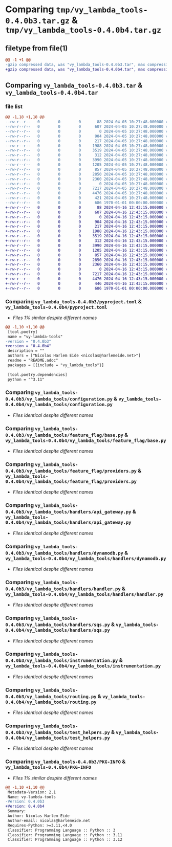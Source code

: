 # Comparing `tmp/vy_lambda_tools-0.4.0b3.tar.gz` & `tmp/vy_lambda_tools-0.4.0b4.tar.gz`

## filetype from file(1)

```diff
@@ -1 +1 @@
-gzip compressed data, was "vy_lambda_tools-0.4.0b3.tar", max compression
+gzip compressed data, was "vy_lambda_tools-0.4.0b4.tar", max compression
```

## Comparing `vy_lambda_tools-0.4.0b3.tar` & `vy_lambda_tools-0.4.0b4.tar`

### file list

```diff
@@ -1,18 +1,18 @@
--rw-r--r--   0        0        0       88 2024-04-05 10:27:48.000000 vy_lambda_tools-0.4.0b3/README.adoc
--rw-r--r--   0        0        0      607 2024-04-05 10:27:48.000000 vy_lambda_tools-0.4.0b3/pyproject.toml
--rw-r--r--   0        0        0        0 2024-04-05 10:27:48.000000 vy_lambda_tools-0.4.0b3/vy_lambda_tools/__init__.py
--rw-r--r--   0        0        0      904 2024-04-05 10:27:48.000000 vy_lambda_tools-0.4.0b3/vy_lambda_tools/configuration.py
--rw-r--r--   0        0        0      217 2024-04-05 10:27:48.000000 vy_lambda_tools-0.4.0b3/vy_lambda_tools/feature_flag/__init__.py
--rw-r--r--   0        0        0     1988 2024-04-05 10:27:48.000000 vy_lambda_tools-0.4.0b3/vy_lambda_tools/feature_flag/base.py
--rw-r--r--   0        0        0     3519 2024-04-05 10:27:48.000000 vy_lambda_tools-0.4.0b3/vy_lambda_tools/feature_flag/providers.py
--rw-r--r--   0        0        0      312 2024-04-05 10:27:48.000000 vy_lambda_tools-0.4.0b3/vy_lambda_tools/handlers/__init__.py
--rw-r--r--   0        0        0     3990 2024-04-05 10:27:48.000000 vy_lambda_tools-0.4.0b3/vy_lambda_tools/handlers/api_gateway.py
--rw-r--r--   0        0        0     1205 2024-04-05 10:27:48.000000 vy_lambda_tools-0.4.0b3/vy_lambda_tools/handlers/dynamodb.py
--rw-r--r--   0        0        0      857 2024-04-05 10:27:48.000000 vy_lambda_tools-0.4.0b3/vy_lambda_tools/handlers/handler.py
--rw-r--r--   0        0        0     2850 2024-04-05 10:27:48.000000 vy_lambda_tools-0.4.0b3/vy_lambda_tools/handlers/sqs.py
--rw-r--r--   0        0        0     2360 2024-04-05 10:27:48.000000 vy_lambda_tools-0.4.0b3/vy_lambda_tools/instrumentation.py
--rw-r--r--   0        0        0        0 2024-04-05 10:27:48.000000 vy_lambda_tools-0.4.0b3/vy_lambda_tools/py.typed
--rw-r--r--   0        0        0     7217 2024-04-05 10:27:48.000000 vy_lambda_tools-0.4.0b3/vy_lambda_tools/routing.py
--rw-r--r--   0        0        0     4476 2024-04-05 10:27:48.000000 vy_lambda_tools-0.4.0b3/vy_lambda_tools/test_helpers.py
--rw-r--r--   0        0        0      421 2024-04-05 10:27:48.000000 vy_lambda_tools-0.4.0b3/vy_lambda_tools/types.py
--rw-r--r--   0        0        0      686 1970-01-01 00:00:00.000000 vy_lambda_tools-0.4.0b3/PKG-INFO
+-rw-r--r--   0        0        0       88 2024-04-16 12:43:15.000000 vy_lambda_tools-0.4.0b4/README.adoc
+-rw-r--r--   0        0        0      607 2024-04-16 12:43:15.000000 vy_lambda_tools-0.4.0b4/pyproject.toml
+-rw-r--r--   0        0        0        0 2024-04-16 12:43:15.000000 vy_lambda_tools-0.4.0b4/vy_lambda_tools/__init__.py
+-rw-r--r--   0        0        0      904 2024-04-16 12:43:15.000000 vy_lambda_tools-0.4.0b4/vy_lambda_tools/configuration.py
+-rw-r--r--   0        0        0      217 2024-04-16 12:43:15.000000 vy_lambda_tools-0.4.0b4/vy_lambda_tools/feature_flag/__init__.py
+-rw-r--r--   0        0        0     1988 2024-04-16 12:43:15.000000 vy_lambda_tools-0.4.0b4/vy_lambda_tools/feature_flag/base.py
+-rw-r--r--   0        0        0     3519 2024-04-16 12:43:15.000000 vy_lambda_tools-0.4.0b4/vy_lambda_tools/feature_flag/providers.py
+-rw-r--r--   0        0        0      312 2024-04-16 12:43:15.000000 vy_lambda_tools-0.4.0b4/vy_lambda_tools/handlers/__init__.py
+-rw-r--r--   0        0        0     3990 2024-04-16 12:43:15.000000 vy_lambda_tools-0.4.0b4/vy_lambda_tools/handlers/api_gateway.py
+-rw-r--r--   0        0        0     1205 2024-04-16 12:43:15.000000 vy_lambda_tools-0.4.0b4/vy_lambda_tools/handlers/dynamodb.py
+-rw-r--r--   0        0        0      857 2024-04-16 12:43:15.000000 vy_lambda_tools-0.4.0b4/vy_lambda_tools/handlers/handler.py
+-rw-r--r--   0        0        0     2850 2024-04-16 12:43:15.000000 vy_lambda_tools-0.4.0b4/vy_lambda_tools/handlers/sqs.py
+-rw-r--r--   0        0        0     2360 2024-04-16 12:43:15.000000 vy_lambda_tools-0.4.0b4/vy_lambda_tools/instrumentation.py
+-rw-r--r--   0        0        0        0 2024-04-16 12:43:15.000000 vy_lambda_tools-0.4.0b4/vy_lambda_tools/py.typed
+-rw-r--r--   0        0        0     7217 2024-04-16 12:43:15.000000 vy_lambda_tools-0.4.0b4/vy_lambda_tools/routing.py
+-rw-r--r--   0        0        0     4476 2024-04-16 12:43:15.000000 vy_lambda_tools-0.4.0b4/vy_lambda_tools/test_helpers.py
+-rw-r--r--   0        0        0      446 2024-04-16 12:43:15.000000 vy_lambda_tools-0.4.0b4/vy_lambda_tools/types.py
+-rw-r--r--   0        0        0      686 1970-01-01 00:00:00.000000 vy_lambda_tools-0.4.0b4/PKG-INFO
```

### Comparing `vy_lambda_tools-0.4.0b3/pyproject.toml` & `vy_lambda_tools-0.4.0b4/pyproject.toml`

 * *Files 1% similar despite different names*

```diff
@@ -1,10 +1,10 @@
 [tool.poetry]
 name = "vy-lambda-tools"
-version = "0.4.0b3"
+version = "0.4.0b4"
 description = ""
 authors = ["Nicolas Harlem Eide <nicolas@harlemeide.net>"]
 readme = "README.adoc"
 packages = [{include = "vy_lambda_tools"}]
 
 [tool.poetry.dependencies]
 python = "^3.11"
```

### Comparing `vy_lambda_tools-0.4.0b3/vy_lambda_tools/configuration.py` & `vy_lambda_tools-0.4.0b4/vy_lambda_tools/configuration.py`

 * *Files identical despite different names*

### Comparing `vy_lambda_tools-0.4.0b3/vy_lambda_tools/feature_flag/base.py` & `vy_lambda_tools-0.4.0b4/vy_lambda_tools/feature_flag/base.py`

 * *Files identical despite different names*

### Comparing `vy_lambda_tools-0.4.0b3/vy_lambda_tools/feature_flag/providers.py` & `vy_lambda_tools-0.4.0b4/vy_lambda_tools/feature_flag/providers.py`

 * *Files identical despite different names*

### Comparing `vy_lambda_tools-0.4.0b3/vy_lambda_tools/handlers/api_gateway.py` & `vy_lambda_tools-0.4.0b4/vy_lambda_tools/handlers/api_gateway.py`

 * *Files identical despite different names*

### Comparing `vy_lambda_tools-0.4.0b3/vy_lambda_tools/handlers/dynamodb.py` & `vy_lambda_tools-0.4.0b4/vy_lambda_tools/handlers/dynamodb.py`

 * *Files identical despite different names*

### Comparing `vy_lambda_tools-0.4.0b3/vy_lambda_tools/handlers/handler.py` & `vy_lambda_tools-0.4.0b4/vy_lambda_tools/handlers/handler.py`

 * *Files identical despite different names*

### Comparing `vy_lambda_tools-0.4.0b3/vy_lambda_tools/handlers/sqs.py` & `vy_lambda_tools-0.4.0b4/vy_lambda_tools/handlers/sqs.py`

 * *Files identical despite different names*

### Comparing `vy_lambda_tools-0.4.0b3/vy_lambda_tools/instrumentation.py` & `vy_lambda_tools-0.4.0b4/vy_lambda_tools/instrumentation.py`

 * *Files identical despite different names*

### Comparing `vy_lambda_tools-0.4.0b3/vy_lambda_tools/routing.py` & `vy_lambda_tools-0.4.0b4/vy_lambda_tools/routing.py`

 * *Files identical despite different names*

### Comparing `vy_lambda_tools-0.4.0b3/vy_lambda_tools/test_helpers.py` & `vy_lambda_tools-0.4.0b4/vy_lambda_tools/test_helpers.py`

 * *Files identical despite different names*

### Comparing `vy_lambda_tools-0.4.0b3/PKG-INFO` & `vy_lambda_tools-0.4.0b4/PKG-INFO`

 * *Files 1% similar despite different names*

```diff
@@ -1,10 +1,10 @@
 Metadata-Version: 2.1
 Name: vy-lambda-tools
-Version: 0.4.0b3
+Version: 0.4.0b4
 Summary: 
 Author: Nicolas Harlem Eide
 Author-email: nicolas@harlemeide.net
 Requires-Python: >=3.11,<4.0
 Classifier: Programming Language :: Python :: 3
 Classifier: Programming Language :: Python :: 3.11
 Classifier: Programming Language :: Python :: 3.12
```

